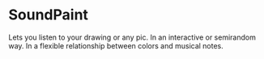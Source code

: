 # SoundPaint
Lets you listen to your drawing or any pic. In an interactive or semirandom way. In a flexible relationship between colors and musical notes.
